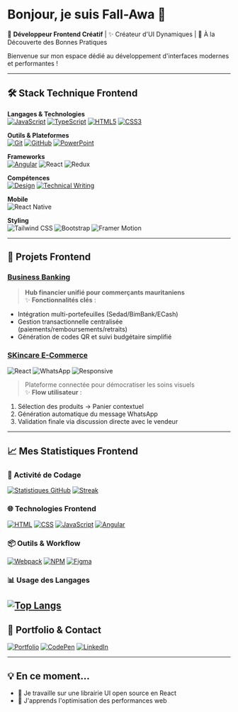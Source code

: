 # Bonjour, je suis Fall-Awa 👋

🎨 **Développeur Frontend Créatif** | ✨ Créateur d'UI Dynamiques | 🚀 À la Découverte des Bonnes Pratiques

Bienvenue sur mon espace dédié au développement d'interfaces modernes et performantes !

---

## 🛠 Stack Technique Frontend

**Langages & Technologies**  
[![JavaScript](https://img.shields.io/badge/-JavaScript-F7DF1E?logo=javascript&logoColor=black)](https://developer.mozilla.org/en-US/docs/Web/JavaScript)
[![TypeScript](https://img.shields.io/badge/-TypeScript-3178C6?logo=typescript&logoColor=white)](https://www.typescriptlang.org)
[![HTML5](https://img.shields.io/badge/-HTML5-E34F26?logo=html5&logoColor=white)](https://developer.mozilla.org/en-US/docs/Web/HTML)
[![CSS3](https://img.shields.io/badge/-CSS3-1572B6?logo=css3&logoColor=white)](https://developer.mozilla.org/en-US/docs/Web/CSS)

**Outils & Plateformes**  
[![Git](https://img.shields.io/badge/-Git-F05032?logo=git&logoColor=white)](https://git-scm.com)
[![GitHub](https://img.shields.io/badge/-GitHub-181717?logo=github&logoColor=white)](https://github.com)
[![PowerPoint](https://img.shields.io/badge/-PowerPoint-B7472A?logo=microsoft-powerpoint&logoColor=white)](https://www.microsoft.com/powerpoint)

**Frameworks**  
[![Angular](https://img.shields.io/badge/-Angular-DD0031?logo=angular&logoColor=white)](https://angular.io)
![React](https://img.shields.io/badge/-React-61DAFB?logo=react&logoColor=black)
![Redux](https://img.shields.io/badge/-Redux-764ABC?logo=redux&logoColor=white)

**Compétences**  
[![Design](https://img.shields.io/badge/-Design-FF6F61?logo=adobe-creative-cloud&logoColor=white)](https://www.adobe.com/creativecloud.html)
[![Technical Writing](https://img.shields.io/badge/-Technical%20Writing-0076D6?logo=book&logoColor=white)](https://www.writethedocs.org)



**Mobile**  
![React Native](https://img.shields.io/badge/-React_Native-61DAFB?logo=react&logoColor=black)




**Styling**  
![Tailwind CSS](https://img.shields.io/badge/-Tailwind_CSS-06B6D4?logo=tailwind-css&logoColor=white)
![Bootstrap](https://img.shields.io/badge/-Bootstrap-7952B3?logo=bootstrap&logoColor=white)
![Framer Motion](https://img.shields.io/badge/-Framer_Motion-0055FF?logo=framer&logoColor=white)

---

## 🎯 Projets Frontend

### [Business Banking](https://lien-projet.com)  
> **Hub financier unifié pour commerçants mauritaniens**  
✨ **Fonctionnalités clés** :  
- Intégration multi-portefeuilles (Sedad/BimBank/ECash)  
- Gestion transactionnelle centralisée (paiements/remboursements/retraits)  
- Génération de codes QR et suivi budgétaire simplifié  

### [SKincare E-Commerce](https://lien-projet.com)  
![React](https://img.shields.io/badge/-React-61DAFB?logo=react&logoColor=black) 
![WhatsApp](https://img.shields.io/badge/-WhatsApp-25D366?logo=whatsapp&logoColor=white) 
![Responsive](https://img.shields.io/badge/-Responsive-3DDC84?logo=web-components&logoColor=white)

> Plateforme connectée pour démocratiser les soins visuels  
✨ **Flow utilisateur** :  
1. Sélection des produits → Panier contextuel  
2. Génération automatique du message WhatsApp  
3. Validation finale via discussion directe avec le vendeur  
---

## 📈 Mes Statistiques Frontend

### 🎯 Activité de Codage
[![Statistiques GitHub](https://github-readme-stats.vercel.app/api?username=USERNAME&show_icons=true&theme=radical)](https://github.com/anuraghazra/github-readme-stats)
[![Streak](https://streak-stats.demolab.com?user=USERNAME&theme=dark)](https://git.io/streak-stats)

### 🌐 Technologies Frontend
[![HTML](https://img.shields.io/badge/HTML5-Expert-E34F26?logo=html5)](https://developer.mozilla.org/fr/docs/Web/HTML)
[![CSS](https://img.shields.io/badge/CSS3-Expert-1572B6?logo=css3)](https://developer.mozilla.org/fr/docs/Web/CSS)
[![JavaScript](https://img.shields.io/badge/JavaScript-Avancé-F7DF1E?logo=javascript)](https://developer.mozilla.org/fr/docs/Web/JavaScript)
[![Angular](https://img.shields.io/badge/Angular-Intermediaire-DD0031?logo=angular)](https://angular.io/)

### 📦 Outils & Workflow
[![Webpack](https://img.shields.io/badge/Webpack-4.0-8DD6F9?logo=webpack)](https://webpack.js.org/)
[![NPM](https://img.shields.io/badge/NPM-Expert-CB3837?logo=npm)](https://www.npmjs.com/)
[![Figma](https://img.shields.io/badge/Figma-Designer-F24E1E?logo=figma)](https://www.figma.com/)

### 📊 Usage des Langages
[![Top Langs](https://github-readme-stats.vercel.app/api/top-langs/?username=USERNAME&layout=compact&theme=vision-friendly-dark)](https://github.com/anuraghazra/github-readme-stats)
---

## 🎨 Portfolio & Contact

[![Portfolio](https://img.shields.io/badge/🌐_Portfolio-FF4088?style=for-the-badge)](https://votre-portfolio.com)
[![CodePen](https://img.shields.io/badge/-CodePen-000000?logo=codepen&logoColor=white)](https://codepen.io/votre-profil)
[![LinkedIn](https://img.shields.io/badge/-LinkedIn-0A66C2?logo=linkedin&logoColor=white)](https://linkedin.com/in/votre-profil)

---

## 💡 En ce moment...
- 🔭 Je travaille sur une librairie UI open source en React
- 🌱 J'apprends  l'optimisation des performances web
